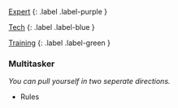 
[Expert](Game/Expert-List)
{: .label .label-purple }

[Tech](Game/Tech)
{: .label .label-blue }

[Training](Game/Training-List)
{: .label .label-green }
### Multitasker
*You can pull yourself in two seperate directions.*
* Rules

